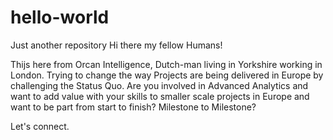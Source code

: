 # hello-world
Just another repository 
Hi there my fellow Humans! 

Thijs here from Orcan Intelligence, Dutch-man living in Yorkshire working in London. Trying to change the way Projects are being delivered in Europe by challenging the Status Quo. Are you involved in Advanced Analytics and want to add value with your skills to smaller scale projects in Europe and want to be part from start to finish? Milestone to Milestone? 

Let's connect. 
